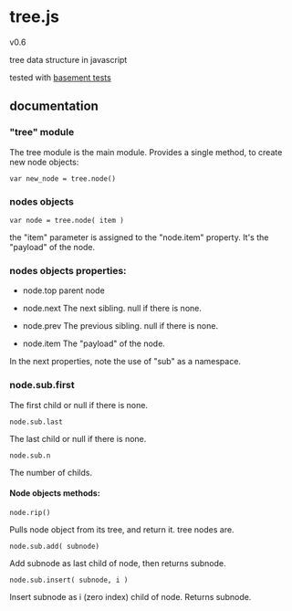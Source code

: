 
# tree.js
v0.6

tree data structure in javascript

tested with [basement tests](http://nzonbi.github.com/blue-tree)


## documentation


### "tree" module

The tree module is the main module. Provides a single method, to create new node objects:

    var new_node = tree.node()


### nodes objects

    var node = tree.node( item )

the "item" parameter is assigned to the "node.item" property. It's the "payload" of the node.


### nodes objects properties:


* node.top
  parent node


* node.next
  The next sibling. null if there is none.


* node.prev
The previous sibling. null if there is none.  


* node.item
  The "payload" of the node.  


In the next properties, note the use of "sub" as a namespace.

### node.sub.first
The first child or null if there is none.
<br />
				
    node.sub.last
The last child or null if there is none.
<br />
	
    node.sub.n	
The number of childs.
<br />


#### Node objects methods:


    node.rip()
Pulls node object from its tree, and return it. tree nodes are.    

    node.sub.add( subnode)
Add subnode as last child of node, then returns subnode.    

    node.sub.insert( subnode, i )
Insert subnode as i (zero index) child of node.
Returns subnode.  
					






